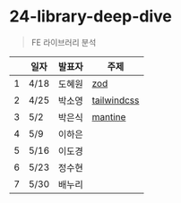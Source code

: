 # 24-library-deep-dive

>  FE 라이브러리 분석

|  | 일자  | 발표자 | 주제 |
|--|------|------|------|
| 1| 4/18 | 도혜원 | [zod](https://github.com/livid-fe-study/24-library-deep-dive/tree/main/w01) |
| 2| 4/25 | 박소영 | [tailwindcss](https://github.com/livid-fe-study/24-library-deep-dive/tree/main/w02) |
| 3| 5/2  | 박은식 | [mantine](https://github.com/livid-fe-study/24-library-deep-dive/tree/main/w03) |
| 4| 5/9  | 이하은 | |
| 5| 5/16 | 이도경 | |
| 6| 5/23 | 정수현 | |
| 7| 5/30 | 배누리 | |
